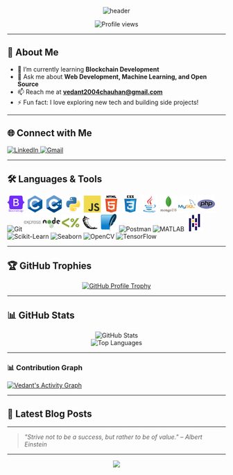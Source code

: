 <!-- Banner Section -->
<p align="center">
    <img src="https://capsule-render.vercel.app/api?type=waving&color=0e75b6&height=200&section=header&text=Hi%20👋,%20I'm%20Vedant%20Singh%20Chauhan&fontSize=40&fontAlignY=40&desc=A%20passionate%20developer%20focused%20on%20solving%20real-world%20problems%20using%20innovative%20technologies%20and%20continuous%20learning.&descAlignY=60&descAlign=60" alt="header" />
</p>

<p align="center">
    <img src="https://komarev.com/ghpvc/?username=vedant27672&label=Profile%20views&color=0e75b6&style=flat" alt="Profile views" />
</p>

---

## 🚀 About Me

- 🌱 I’m currently learning **Blockchain Development**
- 💬 Ask me about **Web Development, Machine Learning, and Open Source**
- 📫 Reach me at **vedant2004chauhan@gmail.com**
- ⚡ Fun fact: I love exploring new tech and building side projects!

---

## 🌐 Connect with Me

<p align="left">
    <a href="https://www.linkedin.com/in/vedant-singh-chauhan-417a10248/" target="_blank">
        <img src="https://img.shields.io/badge/LinkedIn-0A66C2?style=for-the-badge&logo=linkedin&logoColor=white" alt="LinkedIn"/>
    </a>
    <a href="mailto:vedant2004chauhan@gmail.com">
        <img src="https://img.shields.io/badge/Gmail-D14836?style=for-the-badge&logo=gmail&logoColor=white" alt="Gmail"/>
    </a>
</p>

---

## 🛠️ Languages & Tools

<p align="left">
    <img src="https://raw.githubusercontent.com/devicons/devicon/master/icons/bootstrap/bootstrap-plain-wordmark.svg" alt="Bootstrap" width="40" height="40"/>
    <img src="https://raw.githubusercontent.com/devicons/devicon/master/icons/c/c-original.svg" alt="C" width="40" height="40"/>
    <img src="https://raw.githubusercontent.com/devicons/devicon/master/icons/cplusplus/cplusplus-original.svg" alt="C++" width="40" height="40"/>
    <img src="https://raw.githubusercontent.com/devicons/devicon/master/icons/python/python-original.svg" alt="Python" width="40" height="40"/>
    <img src="https://raw.githubusercontent.com/devicons/devicon/master/icons/javascript/javascript-original.svg" alt="JavaScript" width="40" height="40"/>
    <img src="https://raw.githubusercontent.com/devicons/devicon/master/icons/html5/html5-original-wordmark.svg" alt="HTML5" width="40" height="40"/>
    <img src="https://raw.githubusercontent.com/devicons/devicon/master/icons/css3/css3-original-wordmark.svg" alt="CSS3" width="40" height="40"/>
    <img src="https://raw.githubusercontent.com/devicons/devicon/master/icons/java/java-original.svg" alt="Java" width="40" height="40"/>
    <img src="https://raw.githubusercontent.com/devicons/devicon/master/icons/mongodb/mongodb-original-wordmark.svg" alt="MongoDB" width="40" height="40"/>
    <img src="https://raw.githubusercontent.com/devicons/devicon/master/icons/mysql/mysql-original-wordmark.svg" alt="MySQL" width="40" height="40"/>
    <img src="https://raw.githubusercontent.com/devicons/devicon/master/icons/php/php-original.svg" alt="PHP" width="40" height="40"/>
    <img src="https://www.vectorlogo.zone/logos/git-scm/git-scm-icon.svg" alt="Git" width="40" height="40"/>
    <img src="https://raw.githubusercontent.com/devicons/devicon/master/icons/express/express-original-wordmark.svg" alt="Express.js" width="40" height="40"/>
    <img src="https://raw.githubusercontent.com/devicons/devicon/master/icons/nodejs/nodejs-original-wordmark.svg" alt="Node.js" width="40" height="40"/>
    <img src="https://raw.githubusercontent.com/devicons/devicon/master/icons/ejs/ejs-original.svg" alt="EJS" width="40" height="40"/>
    <img src="https://raw.githubusercontent.com/devicons/devicon/master/icons/flask/flask-original.svg" alt="Flask" width="40" height="40"/>
    <img src="https://raw.githubusercontent.com/devicons/devicon/master/icons/sqlite/sqlite-original.svg" alt="SQL" width="40" height="40"/>
    <img src="https://www.vectorlogo.zone/logos/getpostman/getpostman-icon.svg" alt="Postman" width="40" height="40"/>
    <img src="https://upload.wikimedia.org/wikipedia/commons/2/21/Matlab_Logo.png" alt="MATLAB" width="40" height="40"/>
    <img src="https://raw.githubusercontent.com/devicons/devicon/master/icons/pandas/pandas-original.svg" alt="Pandas" width="40" height="40"/>
    <img src="https://upload.wikimedia.org/wikipedia/commons/0/05/Scikit_learn_logo_small.svg" alt="Scikit-Learn" width="40" height="40"/>
    <img src="https://seaborn.pydata.org/_images/logo-mark-lightbg.svg" alt="Seaborn" width="40" height="40"/>
    <img src="https://www.vectorlogo.zone/logos/opencv/opencv-icon.svg" alt="OpenCV" width="40" height="40"/>
    <img src="https://www.vectorlogo.zone/logos/tensorflow/tensorflow-icon.svg" alt="TensorFlow" width="40" height="40"/>
</p>

---

## 🏆 GitHub Trophies

<p align="center">
    <a href="https://github.com/ryo-ma/github-profile-trophy">
        <img src="https://github-profile-trophy.vercel.app/?username=vedant27672&theme=algolia&margin-w=10" alt="GitHub Profile Trophy"/>
    </a>
</p>

---

## 📊 GitHub Stats

<p align="center">
    <img src="https://github-readme-stats.vercel.app/api?username=vedant27672&show_icons=true&theme=algolia" alt="GitHub Stats"/>
    <br/>
    <img src="https://github-readme-stats.vercel.app/api/top-langs?username=vedant27672&show_icons=true&locale=en&layout=compact&theme=algolia" alt="Top Languages"/>
</p>

---

### 📊 Contribution Graph

<a href="https://github.com/ashutosh00710/github-readme-activity-graph">
  <img alt="Vedant's Activity Graph" src="https://github-readme-activity-graph.cyclic.app/graph?username=vedant27672&theme=react-dark&hide_border=true&area=true" />
</a>

---

## 📝 Latest Blog Posts

<!-- BLOG-POST-LIST:START -->
<!-- Replace this with your blog posts using GitHub Actions or a workflow -->
<!-- BLOG-POST-LIST:END -->

---

> _"Strive not to be a success, but rather to be of value." – Albert Einstein_

---

<p align="center">
    <img src="https://capsule-render.vercel.app/api?type=waving&color=0e75b6&height=120&section=footer"/>
</p>
